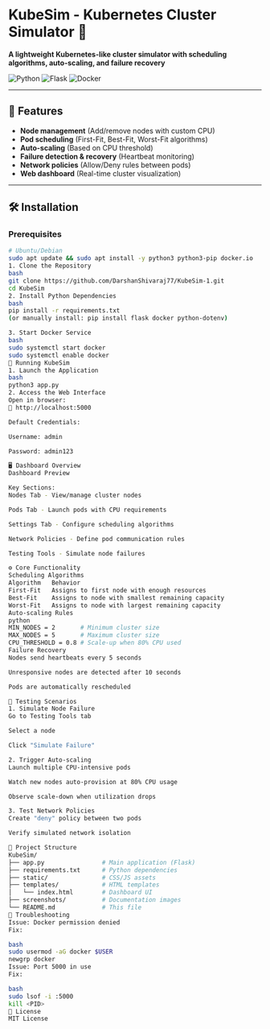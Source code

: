 # KubeSim - Kubernetes Cluster Simulator 🚀  
**A lightweight Kubernetes-like cluster simulator with scheduling algorithms, auto-scaling, and failure recovery**

![Python](https://img.shields.io/badge/Python-3.10%2B-blue)
![Flask](https://img.shields.io/badge/Flask-2.3.x-lightgrey)
![Docker](https://img.shields.io/badge/Docker-API-2496ED)

---

## 🌟 Features  
- **Node management** (Add/remove nodes with custom CPU)  
- **Pod scheduling** (First-Fit, Best-Fit, Worst-Fit algorithms)  
- **Auto-scaling** (Based on CPU threshold)  
- **Failure detection & recovery** (Heartbeat monitoring)  
- **Network policies** (Allow/Deny rules between pods)  
- **Web dashboard** (Real-time cluster visualization)  

---

## 🛠️ Installation  

### Prerequisites  
```bash
# Ubuntu/Debian
sudo apt update && sudo apt install -y python3 python3-pip docker.io
1. Clone the Repository
bash
git clone https://github.com/DarshanShivaraj77/KubeSim-1.git
cd KubeSim
2. Install Python Dependencies
bash
pip install -r requirements.txt
(or manually install: pip install flask docker python-dotenv)

3. Start Docker Service
bash
sudo systemctl start docker
sudo systemctl enable docker
🚀 Running KubeSim
1. Launch the Application
bash
python3 app.py
2. Access the Web Interface
Open in browser:
🔗 http://localhost:5000

Default Credentials:

Username: admin

Password: admin123

🖥️ Dashboard Overview
Dashboard Preview

Key Sections:
Nodes Tab - View/manage cluster nodes

Pods Tab - Launch pods with CPU requirements

Settings Tab - Configure scheduling algorithms

Network Policies - Define pod communication rules

Testing Tools - Simulate node failures

⚙️ Core Functionality
Scheduling Algorithms
Algorithm	Behavior
First-Fit	Assigns to first node with enough resources
Best-Fit	Assigns to node with smallest remaining capacity
Worst-Fit	Assigns to node with largest remaining capacity
Auto-scaling Rules
python
MIN_NODES = 2       # Minimum cluster size
MAX_NODES = 5       # Maximum cluster size
CPU_THRESHOLD = 0.8 # Scale-up when 80% CPU used
Failure Recovery
Nodes send heartbeats every 5 seconds

Unresponsive nodes are detected after 10 seconds

Pods are automatically rescheduled

🧪 Testing Scenarios
1. Simulate Node Failure
Go to Testing Tools tab

Select a node

Click "Simulate Failure"

2. Trigger Auto-scaling
Launch multiple CPU-intensive pods

Watch new nodes auto-provision at 80% CPU usage

Observe scale-down when utilization drops

3. Test Network Policies
Create "deny" policy between two pods

Verify simulated network isolation

📂 Project Structure
KubeSim/
├── app.py                # Main application (Flask)
├── requirements.txt      # Python dependencies
├── static/               # CSS/JS assets
├── templates/            # HTML templates
│   └── index.html        # Dashboard UI
├── screenshots/          # Documentation images
└── README.md             # This file
🛑 Troubleshooting
Issue: Docker permission denied
Fix:

bash
sudo usermod -aG docker $USER
newgrp docker
Issue: Port 5000 in use
Fix:

bash
sudo lsof -i :5000
kill <PID>
📜 License
MIT License
